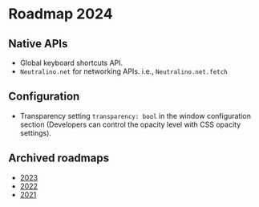 # Roadmap 2024

## Native APIs

- Global keyboard shortcuts API.
- `Neutralino.net` for networking APIs. i.e., `Neutralino.net.fetch`

## Configuration

- Transparency setting `transparency: bool` in the window configuration section (Developers can control the opacity level with CSS opacity settings).
  
## Archived roadmaps

- [2023](archive/2023.md)
- [2022](archive/2022.md)
- [2021](archive/2021.md)
